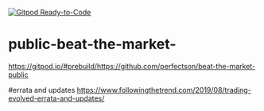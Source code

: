[![Gitpod Ready-to-Code](https://img.shields.io/badge/Gitpod-Ready--to--Code-blue?logo=gitpod)](https://gitpod.io/#https://github.com/perfectson/public-beat-the-market-) 

# public-beat-the-market-

https://gitpod.io/#prebuild/https://github.com/perfectson/beat-the-market-public

#errata and updates
https://www.followingthetrend.com/2019/08/trading-evolved-errata-and-updates/
